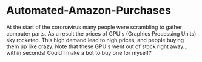 # Automated-Amazon-Purchases
At the start of the coronavirus many people were scrambling to gather computer parts. As a result the prices of GPU's (Graphics Processing Units) sky rocketed. This high demand lead to high prices, and people buying them up like crazy.  Note that these GPU's went out of stock right away... within seconds! Could I make a bot to buy one for myself?
